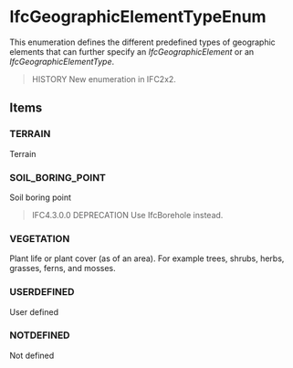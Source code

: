 # IfcGeographicElementTypeEnum

This enumeration defines the different predefined types of geographic elements that can further specify an _IfcGeographicElement_ or an _IfcGeographicElementType_.<!-- end of definition -->

> HISTORY New enumeration in IFC2x2.

## Items

### TERRAIN
Terrain

### SOIL_BORING_POINT
Soil boring point

> IFC4.3.0.0 DEPRECATION Use IfcBorehole instead.

### VEGETATION
Plant life or plant cover (as of an area). For example trees, shrubs, herbs, grasses, ferns, and mosses.

### USERDEFINED
User defined

### NOTDEFINED
Not defined